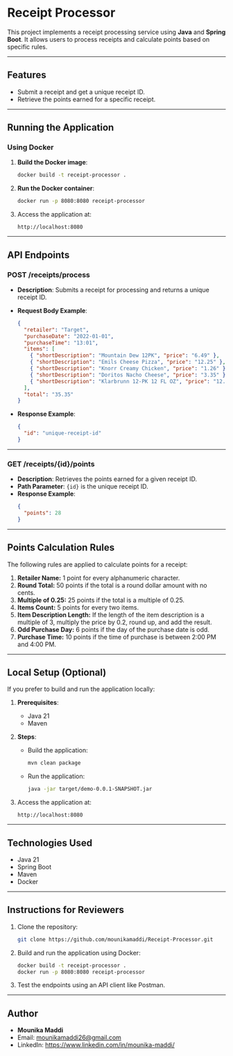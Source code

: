 
# Receipt Processor

This project implements a receipt processing service using **Java** and **Spring Boot**. It allows users to process receipts and calculate points based on specific rules.

---

## Features
- Submit a receipt and get a unique receipt ID.
- Retrieve the points earned for a specific receipt.

---

## Running the Application

### Using Docker
1. **Build the Docker image**:
   ```bash
   docker build -t receipt-processor .
   ```

2. **Run the Docker container**:
   ```bash
   docker run -p 8080:8080 receipt-processor
   ```

3. Access the application at:
   ```
   http://localhost:8080
   ```

---

## API Endpoints

### **POST /receipts/process**
- **Description**: Submits a receipt for processing and returns a unique receipt ID.
- **Request Body Example**:
  ```json
  {
    "retailer": "Target",
    "purchaseDate": "2022-01-01",
    "purchaseTime": "13:01",
    "items": [
      { "shortDescription": "Mountain Dew 12PK", "price": "6.49" },
      { "shortDescription": "Emils Cheese Pizza", "price": "12.25" },
      { "shortDescription": "Knorr Creamy Chicken", "price": "1.26" },
      { "shortDescription": "Doritos Nacho Cheese", "price": "3.35" },
      { "shortDescription": "Klarbrunn 12-PK 12 FL OZ", "price": "12.00" }
    ],
    "total": "35.35"
  }
  ```

- **Response Example**:
  ```json
  {
    "id": "unique-receipt-id"
  }
  ```

---

### **GET /receipts/{id}/points**
- **Description**: Retrieves the points earned for a given receipt ID.
- **Path Parameter**: `{id}` is the unique receipt ID.
- **Response Example**:
  ```json
  {
    "points": 28
  }
  ```

---

## Points Calculation Rules
The following rules are applied to calculate points for a receipt:
1. **Retailer Name:** 1 point for every alphanumeric character.
2. **Round Total:** 50 points if the total is a round dollar amount with no cents.
3. **Multiple of 0.25:** 25 points if the total is a multiple of 0.25.
4. **Items Count:** 5 points for every two items.
5. **Item Description Length:** If the length of the item description is a multiple of 3, multiply the price by 0.2, round up, and add the result.
6. **Odd Purchase Day:** 6 points if the day of the purchase date is odd.
7. **Purchase Time:** 10 points if the time of purchase is between 2:00 PM and 4:00 PM.

---

## Local Setup (Optional)

If you prefer to build and run the application locally:
1. **Prerequisites**:
   - Java 21
   - Maven

2. **Steps**:
   - Build the application:
     ```bash
     mvn clean package
     ```
   - Run the application:
     ```bash
     java -jar target/demo-0.0.1-SNAPSHOT.jar
     ```

3. Access the application at:
   ```
   http://localhost:8080
   ```

---

## Technologies Used
- Java 21
- Spring Boot
- Maven
- Docker

---

## Instructions for Reviewers
1. Clone the repository:
   ```bash
   git clone https://github.com/mounikamaddi/Receipt-Processor.git
   ```
2. Build and run the application using Docker:
   ```bash
   docker build -t receipt-processor .
   docker run -p 8080:8080 receipt-processor
   ```
3. Test the endpoints using an API client like Postman.

---

## Author
- **Mounika Maddi**
- Email: mounikamaddi26@gmail.com
- LinkedIn: https://www.linkedin.com/in/mounika-maddi/
